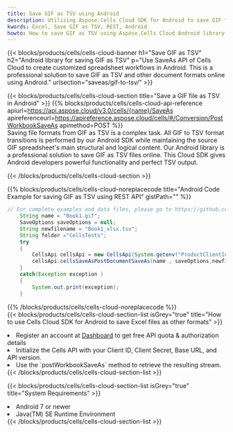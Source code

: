 ```yaml
---
title: Save GIF as TSV using Android 
description: Utilizing Aspose.Cells Cloud SDK for Android to save GIF format file as TSV format file. 
kwords: Excel, Save GIF as TSV, REST, Android
howto: How to save GIF as TSV using Aspose.Cells Cloud Android library.
---
```



{{< blocks/products/cells/cells-cloud-banner h1="Save GIF as TSV" h2="Android library for saving GIF as TSV" p="Use SaveAs API of Cells Cloud to create customized spreadsheet workflows in Android. This is a professional solution to save GIF as TSV and other document formats online using Android." urlsection="saveas/gif-to-tsv/" >}}

{{< blocks/products/cells/cells-cloud-section  title="Save a GIF file as TSV in Android" >}}
{{% blocks/products/cells/cells-cloud-api-reference  apiurl=https://api.aspose.cloud/v3.0/cells/{name}/SaveAs  apireferenceurl=https://apireference.aspose.cloud/cells/#/Conversion/PostWorkbookSaveAs  apimethod=POST %}}
<br/>
Saving file formats from GIF as TSV is a complex task. All GIF to TSV format transitions is performed by our Android SDK while maintaining the source GIF spreadsheet's main structural and logical content. Our Android library is a professional solution to save GIF as TSV files online. This Cloud SDK gives Android developers powerful functionality and perfect TSV output.

{{< /blocks/products/cells/cells-cloud-section >}}

{{% blocks/products/cells/cells-cloud-noreplacecode title="Android Code Example for saving GIF as TSV using REST API" gistPath="" %}}
  
```java
// For complete examples and data files, please go to https://github.com/aspose-cells-cloud/aspose-cells-cloud-android/
    String name = "Book1.gif";
    SaveOptions saveOptions = null;
    String newfilename = "Book1_xlsx.tsv";
    String folder ="CellsTests";
    try
    {
        CellsApi cellsApi = new CellsApi(System.getenv("ProductClientId"), System.getenv("ProductClientSecret"));
        cellsApi.cellsSaveAsPostDocumentSaveAs(name , saveOptions,newfilename,false,false,folder,null,null,null,true);                       
    }
    catch(Exception exception )
    {
        System.out.print(exception);
    }
```
  
{{% /blocks/products/cells/cells-cloud-noreplacecode  %}}
<br/>
{{< blocks/products/cells/cells-cloud-section-list isGrey="true"  title="How to use Cells Cloud SDK for Android to save Excel files as other formats" >}}
<li>Register an account at <a href="https://dashboard.aspose.cloud/">Dashboard</a> to get free API quota & authorization details</li>
<li>Initialize the Cells API with your Client ID, Client Secret, Base URL, and API version.</li>
<li>Use the `postWorkbookSaveAs` method to retrieve the resulting stream.</li>
{{< /blocks/products/cells/cells-cloud-section-list >}}

{{< blocks/products/cells/cells-cloud-section-list isGrey="true"  title="System Requirements" >}}
<li>Android 7 or newer</li>
<li>Java(TM) SE Runtime Environment</li>
{{< /blocks/products/cells/cells-cloud-section-list >}}
